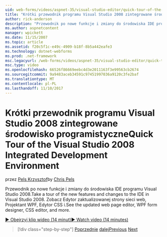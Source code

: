 ```yaml
---
uid: web-forms/videos/aspnet-35/visual-studio-editor/quick-tour-of-the-visual-studio-2008-integrated-development-environment
title: "Krótki przewodnik programu Visual Studio 2008 zintegrowane środowisko projektowe | Dokumentacja firmy Microsoft"
author: rick-anderson
description: "Przewodnik po nowe funkcje i zmiany do środowiska IDE programu Visual Studio 2008. Zobacz Edytor zaktualizowanej strony sieci web, Projektant WPF, Edytor CSS i."
ms.author: aspnetcontent
manager: wpickett
ms.date: 11/15/2007
ms.topic: article
ms.assetid: f20c5f1c-e49c-4909-b18f-8b5a442eafe3
ms.technology: dotnet-webforms
ms.prod: .net-framework
msc.legacyurl: /web-forms/videos/aspnet-35/visual-studio-editor/quick-tour-of-the-visual-studio-2008-integrated-development-environment
msc.type: video
ms.openlocfilehash: 66526f86669eebc4d3e2011163f3e99563cb2674
ms.sourcegitcommit: 9a9483aceb34591c97451997036a9120c3fe2baf
ms.translationtype: MT
ms.contentlocale: pl-PL
ms.lasthandoff: 11/10/2017
---
```

<a name="quick-tour-of-the-visual-studio-2008-integrated-development-environment"></a><span data-ttu-id="05d93-104">Krótki przewodnik programu Visual Studio 2008 zintegrowane środowisko programistyczne</span><span class="sxs-lookup"><span data-stu-id="05d93-104">Quick Tour of the Visual Studio 2008 Integrated Development Environment</span></span>
====================
<span data-ttu-id="05d93-105">przez [Pels Krzysztof](https://twitter.com/chrispels)</span><span class="sxs-lookup"><span data-stu-id="05d93-105">by [Chris Pels](https://twitter.com/chrispels)</span></span>

<span data-ttu-id="05d93-106">Przewodnik po nowe funkcje i zmiany do środowiska IDE programu Visual Studio 2008.</span><span class="sxs-lookup"><span data-stu-id="05d93-106">Take a tour of the new features and changes to the IDE in Visual Studio 2008.</span></span> <span data-ttu-id="05d93-107">Zobacz Edytor zaktualizowanej strony sieci web, Projektant WPF, Edytor CSS i.</span><span class="sxs-lookup"><span data-stu-id="05d93-107">See the updated web page editor, WPF form designer, CSS editor, and more.</span></span>

[<span data-ttu-id="05d93-108">&#9654; Obejrzyj klip wideo (14 minut)</span><span class="sxs-lookup"><span data-stu-id="05d93-108">&#9654; Watch video (14 minutes)</span></span>](https://channel9.msdn.com/Blogs/ASP-NET-Site-Videos/quick-tour-of-the-visual-studio-2008-integrated-development-environment)

>[!div class="step-by-step"]
<span data-ttu-id="05d93-109">[Poprzednie](intellisense-for-jscript-and-aspnet-ajax.md)
[dalej](creating-and-modifying-a-css-file.md)</span><span class="sxs-lookup"><span data-stu-id="05d93-109">[Previous](intellisense-for-jscript-and-aspnet-ajax.md)
[Next](creating-and-modifying-a-css-file.md)</span></span>
